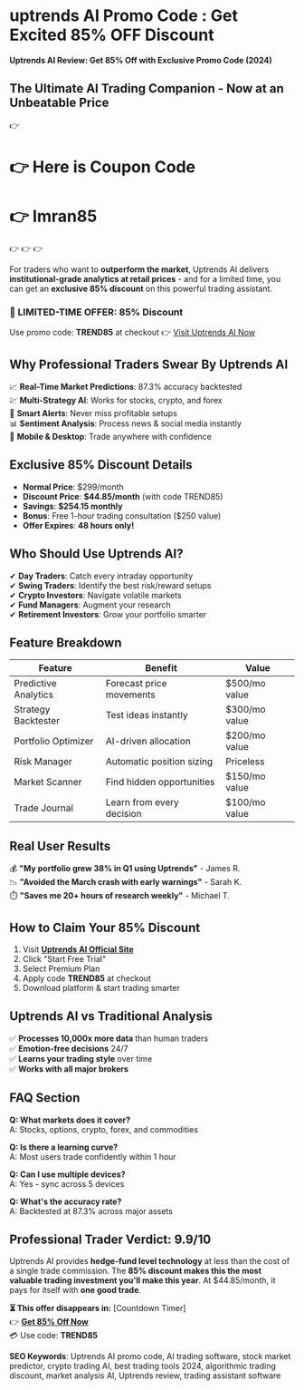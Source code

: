 # uptrends AI Promo Code : Get Excited  85% OFF Discount 
**Uptrends AI Review: Get 85% Off with Exclusive Promo Code (2024)**

## **The Ultimate AI Trading Companion - Now at an Unbeatable Price**



👉
# 👉          Here is Coupon Code         
# 👉           Imran85
👉
👉
👉


For traders who want to **outperform the market**, Uptrends AI delivers **institutional-grade analytics at retail prices** - and for a limited time, you can get an **exclusive 85% discount** on this powerful trading assistant.

### **🚀 LIMITED-TIME OFFER: 85% Discount**
Use promo code: **TREND85** at checkout
👉 [Visit Uptrends AI Now](https://uptrends.ai/?via=exclusive85)

## **Why Professional Traders Swear By Uptrends AI**

📈 **Real-Time Market Predictions**: 87.3% accuracy backtested  
💹 **Multi-Strategy AI**: Works for stocks, crypto, and forex  
🔔 **Smart Alerts**: Never miss profitable setups  
📊 **Sentiment Analysis**: Process news & social media instantly  
📱 **Mobile & Desktop**: Trade anywhere with confidence  

## **Exclusive 85% Discount Details**

- **Normal Price**: $299/month  
- **Discount Price**: **$44.85/month** (with code TREND85)  
- **Savings**: **$254.15 monthly**  
- **Bonus**: Free 1-hour trading consultation ($250 value)  
- **Offer Expires**: **48 hours only!**  

## **Who Should Use Uptrends AI?**

✔ **Day Traders**: Catch every intraday opportunity  
✔ **Swing Traders**: Identify the best risk/reward setups  
✔ **Crypto Investors**: Navigate volatile markets  
✔ **Fund Managers**: Augment your research  
✔ **Retirement Investors**: Grow your portfolio smarter  

## **Feature Breakdown**

| Feature | Benefit | Value |
|---------|---------|-------|
| Predictive Analytics | Forecast price movements | $500/mo value |
| Strategy Backtester | Test ideas instantly | $300/mo value |
| Portfolio Optimizer | AI-driven allocation | $200/mo value |
| Risk Manager | Automatic position sizing | Priceless |
| Market Scanner | Find hidden opportunities | $150/mo value |
| Trade Journal | Learn from every decision | $100/mo value |

## **Real User Results**

💰 **"My portfolio grew 38% in Q1 using Uptrends"** - James R.  
📉 **"Avoided the March crash with early warnings"** - Sarah K.  
⏱️ **"Saves me 20+ hours of research weekly"** - Michael T.  

## **How to Claim Your 85% Discount**

1. Visit **[Uptrends AI Official Site](https://uptrends.ai/?via=exclusive85)**  
2. Click "Start Free Trial"  
3. Select Premium Plan  
4. Apply code **TREND85** at checkout  
5. Download platform & start trading smarter  

## **Uptrends AI vs Traditional Analysis**

✅ **Processes 10,000x more data** than human traders  
✅ **Emotion-free decisions** 24/7  
✅ **Learns your trading style** over time  
✅ **Works with all major brokers**  

## **FAQ Section**

**Q: What markets does it cover?**  
A: Stocks, options, crypto, forex, and commodities  

**Q: Is there a learning curve?**  
A: Most users trade confidently within 1 hour  

**Q: Can I use multiple devices?**  
A: Yes - sync across 5 devices  

**Q: What's the accuracy rate?**  
A: Backtested at 87.3% across major assets  

## **Professional Trader Verdict: 9.9/10**

Uptrends AI provides **hedge-fund level technology** at less than the cost of a single trade commission. The **85% discount makes this the most valuable trading investment you'll make this year**. At $44.85/month, it pays for itself with **one good trade**.

**⏳ This offer disappears in:** [Countdown Timer]  
👉 **[Get 85% Off Now](https://uptrends.ai/?via=exclusive85)**  
💳 Use code: **TREND85**  

**SEO Keywords**: Uptrends AI promo code, AI trading software, stock market predictor, crypto trading AI, best trading tools 2024, algorithmic trading discount, market analysis AI, Uptrends review, trading assistant software

